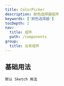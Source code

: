 ```yaml
---
title: ColorPicker
description: 颜色选择器组件
keywords: ['颜色选择器']
tocDepth: 2
nav:
  title: 组件
  path: /components
group:
  title: 业务组件
---
```


## 基础用法

<code src="./demos/basicDemo.tsx">默认 Sketch 用法</code>
